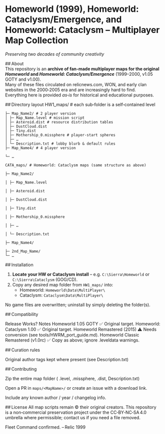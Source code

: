 # Homeworld (1999), Homeworld: Cataclysm/Emergence, and Homeworld: Cataclysm – Multiplayer Map Collection  
*Preserving two decades of community creativity*

## About  
This repository is an **archive of fan‑made multiplayer maps for the original *Homeworld* and *Homeworld: Cataclysm/Emergence*** (1999–2000, v1.05 GOTY and v1.00).  
Many of these files circulated on relicnews.com, WON, and early clan websites in the 2000‑2005 era and are increasingly hard to find.  
Everything here is provided *as‑is* for historical and educational purposes.

## Directory layout
HW1_maps/ # each sub‑folder is a self‑contained level
```
├─ Map_Name2/ # 2 player version
│ ├─ Map_Name.level # mission script
│ ├─ Asteroid.dist # resource distribution tables
│ ├─ DustCloud.dist
│ ├─ Tiny.dist
│ ├─ Mothership_0.missphere # player‑start spheres
│ ├─ …
│ └─ Description.txt # lobby blurb & default rules
├─ Map_Name4/ # 4 player version

└─ …
```

```
CATA_maps/ # Homeworld: Cataclysm maps (same structure as above)

├─ Map_Name2/

│ ├─ Map_Name.level

│ ├─ Asteroid.dist

│ ├─ DustCloud.dist

│ ├─ Tiny.dist

│ ├─ Mothership_0.missphere

│ ├─ …

│ └─ Description.txt

├─ Map_Name4/

├─ 2nd_Map_Name/
└─ …
```

## Installation

1. **Locate your HW or Cataclysm install** – e.g. `C:\Sierra\Homeworld` or `C:\Sierra\Cataclysm` (GOG/CD).  
2. Copy any desired map folder from `HW1_maps/` into:
    - Homeworld: `Homeworld\Data\MultiPlayer\`
    - Cataclysm: `Cataclysm\Data\MultiPlayer\`

No game files are overwritten; uninstall by simply deleting the folder(s).

## Compatibility

Release	Works?	Notes
Homeworld 1.05 GOTY	✅	Original target.
Homeworld: Cataclysm 1.00	✅	Original target.
Homeworld Remastered (2015)	⚠️	Needs conversion (see tools/HWRM_port_guide.md).
Homeworld Classic Remastered (v1.0rc)	✅	Copy as above; ignore .leveldata warnings.

## Curation rules

Original author tags kept where present (see Description.txt)

## Contributing

Zip the entire map folder ( .level, .missphere, .dist, Description.txt)

Open a PR in `maps/<MapName>/` or create an issue with a download link.

Include any known author / year / changelog info.

## License
All map scripts remain © their original creators.
This repository is a non‑commercial preservation project under the CC‑BY‑NC‑SA 4.0 umbrella where permissible; contact us if you need a file removed.

Fleet Command confirmed.
– Relic 1999
